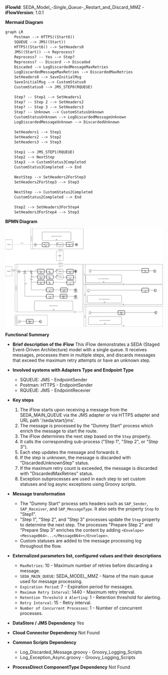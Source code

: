 **iFlowId**: SEDA_Model_-_Single_Queue_-_Restart_and_Discard_MMZ - **iFlowVersion**: 1.0.1

**Mermaid Diagram**
```mermaid
graph LR
    Postman --> HTTPS((Start6))
    SQUEUE --> JMS((Start))
    HTTPS((Start6)) --> SetHeaders0
    JMS((Start)) --> Reprocess?
    Reprocess? -- Yes --> Step?
    Reprocess? -- Discard --> Discaded
    Discaded --> LogDiscardedMessageMaxRetries
    LogDiscardedMessageMaxRetries --> DiscardedMaxRetries
    SetHeaders0 --> SaveInitialMsg
    SaveInitialMsg --> CustomStatus0
    CustomStatus0 --> JMS_STEP0(RQUEUE)

    Step? -- Step1 --> SetHeaders1
    Step? -- Step 2 --> SetHeaders2
    Step? -- Step 3 --> SetHeaders3
    Step? -- Unknown --> CustomStatusUnknown
    CustomStatusUnknown --> LogDiscardedMessageUnknown
    LogDiscardedMessageUnknown --> DiscardedUnknown

    SetHeaders1 --> Step1
    SetHeaders2 --> Step2
    SetHeaders3 --> Step3

    Step1 --> JMS_STEP1(RQUEUE)
    Step2 --> NextStep
    Step3 --> CustomStatus3Completed
    CustomStatus3Completed --> End

    NextStep --> SetHeaders2ForStep3
    SetHeaders2ForStep3 --> Step3

    NextStep --> CustomStatus2Completed
    CustomStatus2Completed --> End

    Step2 --> SetHeaders3ForStep4
    SetHeaders3ForStep4 --> Step3
```
**BPMN Diagram**

![BPMN Diagram](./SEDA_Model_-_Single_Queue_-_Restart_and_Discard_MMZ-1.0.1.png "BPMN Diagram")

**Functional Summary**
- **Brief description of the iFlow**
This iFlow demonstrates a SEDA (Staged Event-Driven Architecture) model with a single queue. It receives messages, processes them in multiple steps, and discards messages that exceed the maximum retry attempts or have an unknown step.

- **Involved systems with Adapters Type and Endpoint Type**
    - SQUEUE: JMS - EndpointSender
    - Postman: HTTPS - EndpointSender
    - RQUEUE: JMS - EndpointRecevier

- **Key steps**
    1. The iFlow starts upon receiving a message from the SEDA_MAIN_QUEUE via the JMS adapter or via HTTPS adapter and URL path '/seda/start/jms'.
    2. The message is processed by the "Dummy Start" process which enrich the message to start the route.
    3. The iFlow determines the next step based on the `Step` property.
    4.  It calls the corresponding sub-process ("Step 1", "Step 2", or "Step 3").
    5.  Each step updates the message and forwards it.
    6. If the step is unknown, the message is discarded with "DiscardedUnknownStep" status.
    7.  If the maximum retry count is exceeded, the message is discarded with "DiscardedMaxRetries" status.
    8. Exception subprocesses are used in each step to set custom statuses and log async exceptions using Groovy scripts.

- **Message transformation**
    - The "Dummy Start" process sets headers such as `SAP_Sender`, `SAP_Receiver`, and `SAP_MessageType`. It also sets the property `Step` to "Step1".
    - "Step 1", "Step 2", and "Step 3" processes update the `Step` property to determine the next step. The processes "Prepare Step 2" and "Prepare Step 3" enriches the content by adding `<Envelope><MessageB64>...</MessageB64></Envelope>`.
    - Custom statuses are added to the message processing log throughout the flow.

- **Externalized parameters list, configured values and their descriptions**
    - `MaxRetries`: 10 - Maximum number of retries before discarding a message.
    - `SEDA_MAIN_QUEUE`: SEDA_MODEL_MMZ - Name of the main queue used for message processing.
    - `Expiration Period`: 7 - Expiration period for messages.
    - `Maximum Retry Interval`: 1440 - Maximum retry interval.
    - `Retention Threshold 4 Alerting`: 1 - Retention threshold for alerting.
    - `Retry Interval`: 15 - Retry interval.
    - `Number of Concurrent Processes`: 1 - Number of concurrent processes.

- **DataStore / JMS Dependency**
Yes

- **Cloud Connector Dependency**
Not Found

- **Common Scripts Dependency**
    - Log_Discarded_Message.groovy - Groovy_Logging_Scripts
    - Log_Exception_Async.groovy - Groovy_Logging_Scripts

- **ProcessDirect ComponentType Dependency**
Not Found